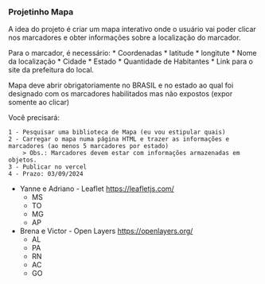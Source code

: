 ### Projetinho Mapa

A idea do projeto é criar um mapa interativo onde o usuário vai poder clicar nos marcadores e obter informações sobre a localização do marcador.

Para o marcador, é necessário:
    * Coordenadas
        * latitude 
        * longitute
    * Nome da localização
    * Cidade
    * Estado
    * Quantidade de Habitantes
    * Link para o site da prefeitura do local.

Mapa deve abrir obrigatoriamente no BRASIL e no estado ao qual foi designado com os marcadores habilitados mas não expostos (expor somente ao clicar)

Você precisará:

    1 - Pesquisar uma biblioteca de Mapa (eu vou estipular quais)
    2 - Carregar o mapa numa página HTML e trazer as informações e marcadores (ao menos 5 marcadores por estado)
        > Obs.: Marcadores devem estar com informações armazenadas em objetos.
    3 - Publicar no vercel
    4 - Prazo: 03/09/2024

* Yanne e Adriano - Leaflet https://leafletjs.com/
    * MS
    * TO
    * MG
    * AP
* Brena e Victor - Open Layers https://openlayers.org/
    * AL
    * PA
    * RN    
    * AC
    * GO